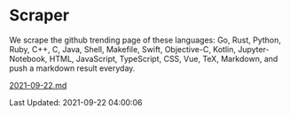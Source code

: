 # Scraper

We scrape the github trending page of these languages: Go, Rust, Python, Ruby, C++, C, Java, Shell, Makefile, Swift, Objective-C, Kotlin, Jupyter-Notebook, HTML, JavaScript, TypeScript, CSS, Vue, TeX, Markdown, and push a markdown result everyday.

[2021-09-22.md](https://github.com/yangwenmai/github-trending-backup/blob/master/2021-09-22.md)

Last Updated: 2021-09-22 04:00:06